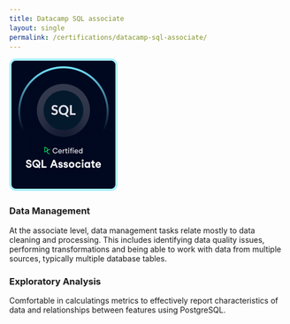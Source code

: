 ```yaml
---
title: Datacamp SQL associate
layout: single
permalink: /certifications/datacamp-sql-associate/
---
```


![Datacamp SQL Associate Certificate](/assets/datacamp_SQL_Associate_Outline.png)

### Data Management

At the associate level, data management tasks relate mostly to data cleaning and processing. This includes identifying data quality issues, performing transformations and being able to work with data from multiple sources, typically multiple database tables.

### Exploratory Analysis

Comfortable in calculatings metrics to effectively report characteristics of data and relationships between features using PostgreSQL.

